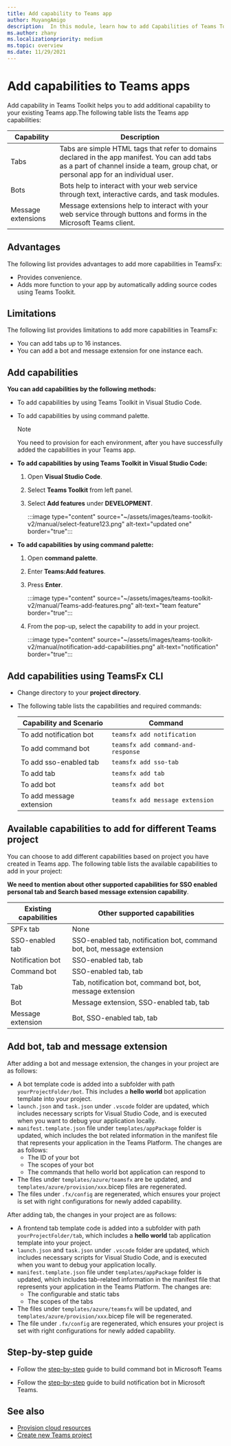 ```yaml
---
title: Add capability to Teams app
author: MuyangAmigo
description:  In this module, learn how to add Capabilities of Teams Toolkit, advantages, limitations and capabilities
ms.author: zhany
ms.localizationpriority: medium
ms.topic: overview
ms.date: 11/29/2021
---
```


# Add capabilities to Teams apps

Add capability in Teams Toolkit helps you to add additional capability to your existing Teams app.The following table lists the Teams app capabilities:

|**Capability**|**Description**|
|--------|-------------|
| Tabs |  Tabs are simple HTML tags that refer to domains declared in the app manifest. You can add tabs as a part of channel inside a team, group chat, or personal app for an individual user.|
| Bots |  Bots help to interact with your web service through text, interactive cards, and task modules.|
| Message extensions | Message extensions help to interact with your web service through buttons and forms in the Microsoft Teams client.|

## Advantages

The following list provides advantages to add more capabilities in TeamsFx:

* Provides convenience.
* Adds more function to your app by automatically adding source codes using Teams Toolkit.

## Limitations

The following list provides limitations to add more capabilities in TeamsFx:

* You can add tabs up to 16 instances.
* You can add a bot and message extension for one instance each.

## Add capabilities

**You can add capabilities by the following methods:**

* To add capabilities by using Teams Toolkit in Visual Studio Code.
* To add capabilities by using command palette.

  > [!Note]
  > You need to provision for each environment, after you have successfully added the capabilities in your Teams app.

* **To add capabilities by using Teams Toolkit in Visual Studio Code:**

   1. Open **Visual Studio Code**.
   1. Select **Teams Toolkit** from left panel.
   1. Select **Add features** under **DEVELOPMENT**.

       :::image type="content" source="~/assets/images/teams-toolkit-v2/manual/select-feature123.png" alt-text="updated one" border="true":::

* **To add capabilities by using command palette:**

   1. Open **command palette**.
   1. Enter **Teams:Add features**.
   1. Press **Enter**.

       :::image type="content" source="~/assets/images/teams-toolkit-v2/manual/Teams-add-features.png" alt-text="team feature" border="true":::

   1. From the pop-up, select the capability to add in your project.

       :::image type="content" source="~/assets/images/teams-toolkit-v2/manual/notification-add-capabilities.png" alt-text="notification" border="true":::

## Add capabilities using TeamsFx CLI

* Change directory to your **project directory**.
* The following table lists the capabilities and required commands:

  |Capability and Scenario| Command|
  |-----------------------|----------|
  |To add notification bot |`teamsfx add notification`|
  |To add command bot |`teamsfx add command-and-response`|
  |To add sso-enabled tab |`teamsfx add sso-tab`|
  |To add tab |`teamsfx add tab`|
  |To add bot |`teamsfx add bot`|
  |To add message extension |`teamsfx add message extension`|

## Available capabilities to add for different Teams project

You can choose to add different capabilities based on project you have created in Teams app.
The following table lists the available capabilities to add in your project:

**We need to mention about other supported capabilities for SSO enabled personal tab and Search based message extension capability**.

|Existing capabilities|Other supported capabilities|
|--------------------|--------------------|
|SPFx tab |None|
|SSO-enabled tab |SSO-enabled tab, notification bot, command bot, bot, message extension|
|Notification bot |SSO-enabled tab, tab|
|Command bot |SSO-enabled tab, tab|
|Tab |Tab, notification bot, command bot, bot, message extension|
|Bot |Message extension, SSO-enabled tab, tab|
|Message extension |Bot, SSO-enabled tab, tab |

## Add bot, tab and message extension

After adding a bot and message extension, the changes in your project are as follows:

* A bot template code is added into a subfolder with path `yourProjectFolder/bot`. This includes a **hello world** bot application template into your project.
* `launch.json` and `task.json` under `.vscode` folder are updated, which includes necessary scripts for Visual Studio Code, and is executed when you want to debug your application locally.
* `manifest.template.json` file under `templates/appPackage` folder is updated, which includes the bot related information in the manifest file that represents your application in the Teams Platform. The changes are as follows:
  * The ID of your bot
  * The scopes of your bot
  * The commands that hello world bot application can respond to
* The files under `templates/azure/teamsfx` are be updated, and `templates/azure/provision/xxx`.bicep files are regenerated.
* The files under `.fx/config` are regenerated, which ensures your project is set with right configurations for newly added capability.

After adding tab, the changes in your project are as follows:

* A frontend tab template code is added into a subfolder with path `yourProjectFolder/tab`, which includes a **hello world** tab application template into your project.
* `launch.json` and `task.json` under `.vscode` folder are updated, which includes necessary scripts for Visual Studio Code, and is executed when you want to debug your application locally.
* `manifest.template.json` file under `templates/appPackage` folder is updated, which includes tab-related information in the manifest file that represents your application in the Teams Platform. The changes are:
  * The configurable and static tabs
  * The scopes of the tabs
* The files under `templates/azure/teamsfx` will be updated, and `templates/azure/provision/xxx`.bicep file will be regenerated.
* The file under `.fx/config` are regenerated, which ensures your project is set with right configurations for newly added capability.

## Step-by-step guide

* Follow the [step-by-step](../sbs-gs-commandbot.yml) guide to build command bot in Microsoft Teams

* Follow the [step-by-step](../sbs-gs-notificationbot.yml) guide to build notification bot in Microsoft Teams.

## See also

* [Provision cloud resources](provision.md)
* [Create new Teams project](create-new-project.md)
